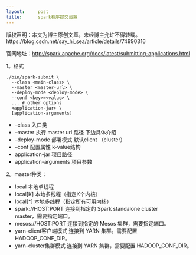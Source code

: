```yaml
---
layout:     post
title:      spark程序提交设置
---
```

<div id="article_content" class="article_content clearfix csdn-tracking-statistics" data-pid="blog" data-mod="popu_307" data-dsm="post">
								<div class="article-copyright">
					版权声明：本文为博主原创文章，未经博主允许不得转载。					https://blog.csdn.net/say_hi_sea/article/details/74990316				</div>
								            <div id="content_views" class="markdown_views prism-atom-one-dark">
							<!-- flowchart 箭头图标 勿删 -->
							<svg xmlns="http://www.w3.org/2000/svg" style="display: none;"><path stroke-linecap="round" d="M5,0 0,2.5 5,5z" id="raphael-marker-block" style="-webkit-tap-highlight-color: rgba(0, 0, 0, 0);"></path></svg>
							<p>官网地址：<a href="http://spark.apache.org/docs/latest/submitting-applications.html" rel="nofollow" target="_blank">http://spark.apache.org/docs/latest/submitting-applications.html</a></p>

<p>1。格式</p>



<pre class="prettyprint"><code class=" hljs haml">./bin/spark-submit \
  -<span class="ruby">-<span class="hljs-class"><span class="hljs-keyword">class</span> <span class="hljs-inheritance">&lt;<span class="hljs-parent">main</span></span>-<span class="hljs-title">class</span>&gt; \</span>
</span>  -<span class="ruby">-master &lt;master-url&gt; \
</span>  -<span class="ruby">-deploy-mode &lt;deploy-mode&gt; \
</span>  -<span class="ruby">-conf &lt;key&gt;=&lt;value&gt; \
</span>  ... # other options
  &lt;application-jar&gt; \
  [application-arguments]</code></pre>

<ul>
<li>–class 入口类</li>
<li>–master 执行 master url 路径 下边具体介绍</li>
<li>–deploy-mode 部署模式 默认client  （cluster）</li>
<li>–conf 配置属性 k-value结构</li>
<li>application-jar 项目路径</li>
<li>application-arguments 项目参数</li>
</ul>

<p>2。master种类：</p>

<ul>
<li>local 本地单线程</li>
<li>local[K] 本地多线程（指定K个内核）</li>
<li>local[*] 本地多线程（指定所有可用内核）</li>
<li>spark://HOST:PORT  连接到指定的 Spark standalone cluster <br>
master，需要指定端口。</li>
<li>mesos://HOST:PORT  连接到指定的  Mesos 集群，需要指定端口。</li>
<li>yarn-client客户端模式 连接到 YARN 集群。需要配置 HADOOP_CONF_DIR。</li>
<li>yarn-cluster集群模式 连接到 YARN 集群，需要配置 HADOOP_CONF_DIR。</li>
</ul>            </div>
						<link href="https://csdnimg.cn/release/phoenix/mdeditor/markdown_views-9e5741c4b9.css" rel="stylesheet">
                </div>